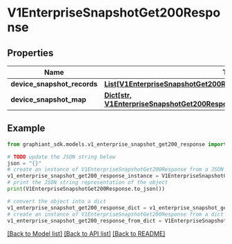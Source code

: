 # V1EnterpriseSnapshotGet200Response


## Properties

Name | Type | Description | Notes
------------ | ------------- | ------------- | -------------
**device_snapshot_records** | [**List[V1EnterpriseSnapshotGet200ResponseDeviceSnapshotRecordsInner]**](V1EnterpriseSnapshotGet200ResponseDeviceSnapshotRecordsInner.md) |  | [optional] 
**device_snapshot_map** | [**Dict[str, V1EnterpriseSnapshotGet200ResponseDeviceSnapshotMapValue]**](V1EnterpriseSnapshotGet200ResponseDeviceSnapshotMapValue.md) |  | [optional] 

## Example

```python
from graphiant_sdk.models.v1_enterprise_snapshot_get200_response import V1EnterpriseSnapshotGet200Response

# TODO update the JSON string below
json = "{}"
# create an instance of V1EnterpriseSnapshotGet200Response from a JSON string
v1_enterprise_snapshot_get200_response_instance = V1EnterpriseSnapshotGet200Response.from_json(json)
# print the JSON string representation of the object
print(V1EnterpriseSnapshotGet200Response.to_json())

# convert the object into a dict
v1_enterprise_snapshot_get200_response_dict = v1_enterprise_snapshot_get200_response_instance.to_dict()
# create an instance of V1EnterpriseSnapshotGet200Response from a dict
v1_enterprise_snapshot_get200_response_from_dict = V1EnterpriseSnapshotGet200Response.from_dict(v1_enterprise_snapshot_get200_response_dict)
```
[[Back to Model list]](../README.md#documentation-for-models) [[Back to API list]](../README.md#documentation-for-api-endpoints) [[Back to README]](../README.md)


